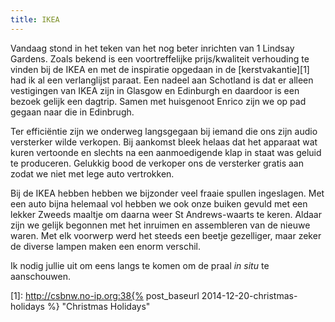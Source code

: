 ```yaml
---
title: IKEA
---
```

Vandaag stond in het teken van het nog beter inrichten van 1 Lindsay Gardens. Zoals bekend is een voortreffelijke prijs/kwaliteit verhouding te vinden bij de IKEA en met de inspiratie opgedaan in de [kerstvakantie][1] had ik al een verlanglijst paraat. Een nadeel aan Schotland is dat er alleen vestigingen van IKEA zijn in Glasgow en Edinburgh en daardoor is een bezoek gelijk een dagtrip. Samen met huisgenoot Enrico zijn we op pad gegaan naar die in Edinbrugh.

Ter efficiëntie zijn we onderweg langsgegaan bij iemand die ons zijn audio versterker wilde verkopen. Bij aankomst bleek helaas dat het apparaat wat kuren vertoonde en slechts na een aanmoedigende klap in staat was geluid te produceren. Gelukkig bood de verkoper ons de versterker gratis aan zodat we niet met lege auto vertrokken.

Bij de IKEA hebben hebben we bijzonder veel fraaie spullen ingeslagen. Met een auto bijna helemaal vol hebben we ook onze buiken gevuld met een lekker Zweeds maaltje om daarna weer St Andrews-waarts te keren. Aldaar zijn we gelijk begonnen met het inruimen en assembleren van de nieuwe waren. Met elk voorwerp werd het steeds een beetje gezelliger, maar zeker de diverse lampen maken een enorm verschil.

Ik nodig jullie uit om eens langs te komen om de praal *in situ* te aanschouwen.

 [1]: http://csbnw.no-ip.org:38{% post_baseurl 2014-12-20-christmas-holidays %} "Christmas Holidays"